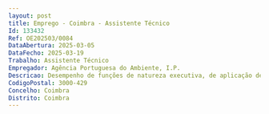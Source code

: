 ```yaml
--- 
layout: post
title: Emprego - Coimbra - Assistente Técnico
Id: 133432
Ref: OE202503/0084
DataAbertura: 2025-03-05
DataFecho: 2025-03-19
Trabalho: Assistente Técnico
Empregador: Agência Portuguesa do Ambiente, I.P.
Descricao: Desempenho de funções de natureza executiva, de aplicação de métodos e processos com base em diretivas bem definidas e instruções gerais, de grau médio de complexidade, nas áreas de competência da Divisão de Assuntos Administrativos e Financeiros, em particular as seguintes funções Apoio administrativo e de secretariado do Administrador da Região Hidrográfica do Centro Acompanhamento e atualização regular das aplicações informáticas de Recursos Humanos e dos processos individuais dos funcionários Controlo e tratamento dos dados relativos a férias, faltas e licenças Tratamento mensal dos abonos referentes a trabalho suplementar, ajudas de custo e outros subsídios Submissão de pedidos à ADSE e apoio na preparação de pedidos de aposentação à CGA Apoio administrativo relativo a formação, avaliação de desempenho, procedimentos de recrutamento, deslocações em serviço.
CodigoPostal: 3000-429 
Concelho: Coimbra
Distrito: Coimbra
--- 
```

